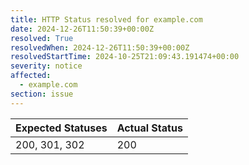 ```yaml
---
title: HTTP Status resolved for example.com
date: 2024-12-26T11:50:39+00:00Z
resolved: True
resolvedWhen: 2024-12-26T11:50:39+00:00Z
resolvedStartTime: 2024-10-25T21:09:43.191474+00:00
severity: notice
affected:
  - example.com
section: issue
---
```


| Expected Statuses | Actual Status  |
|-------------------|----------------|
| 200, 301, 302 | 200 |
